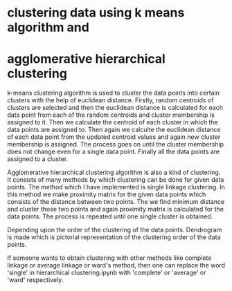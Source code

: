 # clustering data using k means algorithm and
# agglomerative hierarchical clustering
k-means clustering algorithm is used to cluster the data points into certain clusters with the help of euclidean distance. 
Firstly, random centroids of clusters are selected and then the euclidean distance is calculated for each data point from each of the random centroids and cluster membership is assigned to it. Then we calculate the centroid of each cluster in which the data points are assigned to. Then again we calculte the euclidean distance of each data point from the updated centroid values and again new cluster membership is assigned. The process goes on until the cluster membership does not change even for a single data point. Finally all the data points are assigned to a cluster.

Agglomerative hierarchical clustering algorithm is also a kind of clustering. It consists of many methods by which clustering can be done for given data points. The method which I have implemented is single linkage clustering. In this method we make proximity matrix for the given data points which consists of the distance between two points. The we find minimum distance and cluster those two points and again proximity matrix is calculated for the data points. The process is repeated until one single cluster is obtained.

Depending upon the order of the clustering of the data points. Dendrogram is made which is pictorial representation of the clustering order of the data points.

If someone wants to obtain clustering with other methods like complete linkage or average linkage or ward's method, then one can replace the word 'single' in hierarchical clustering.ipynb with 'complete' or 'average' or 'ward' respectively.
